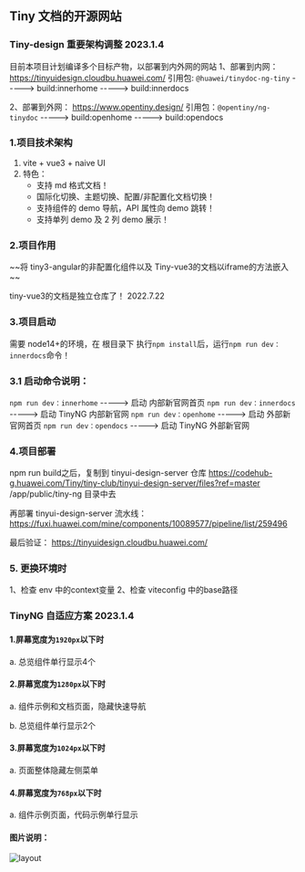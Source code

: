 ## Tiny 文档的开源网站

### Tiny-design 重要架构调整  2023.1.4
  目前本项目计划编译多个目标产物，以部署到内外网的网站 
  1、部署到内网： https://tinyuidesign.cloudbu.huawei.com/   引用包: `@huawei/tinydoc-ng-tiny`
        -----> build:innerhome
        -----> build:innerdocs

  2、部署到外网： https://www.opentiny.design/   引用包：`@opentiny/ng-tinydoc`
        -----> build:openhome
        -----> build:opendocs
### 1.项目技术架构

1.  vite + vue3 + naive UI
2.  特色：
    - 支持 md 格式文档！
    - 国际化切换、主题切换、配置/非配置化文档切换！
    - 支持组件的 demo 导航，API 属性向 demo 跳转！
    - 支持单列 demo 及 2 列 demo 展示！

### 2.项目作用

~~将 tiny3-angular的非配置化组件以及 Tiny-vue3的文档以iframe的方法嵌入  ~~

tiny-vue3的文档是独立仓库了！   2022.7.22

### 3.项目启动

需要 node14+的环境，在 根目录下 执行`npm install`后，运行`npm run dev：innerdocs`命令！

### 3.1 启动命令说明：
`npm run dev：innerhome` -----> 启动 内部新官网首页
`npm run dev：innerdocs` -----> 启动 TinyNG 内部新官网
`npm run dev：openhome`  -----> 启动 外部新官网首页
`npm run dev：opendocs`  -----> 启动 TinyNG 外部新官网

### 4.项目部署

npm run build之后，复制到 tinyui-design-server 仓库     https://codehub-g.huawei.com/Tiny/tiny-club/tinyui-design-server/files?ref=master    
                         /app/public/tiny-ng 目录中去

再部署 tinyui-design-server 流水线：                    https://fuxi.huawei.com/mine/components/10089577/pipeline/list/259496

最后验证：                                              https://tinyuidesign.cloudbu.huawei.com/


### 5. 更换环境时

1、检查 env 中的context变量
2、检查 viteconfig 中的base路径


### TinyNG 自适应方案 2023.1.4 

#### 1.屏幕宽度为`1920px`以下时

a. 总览组件单行显示4个

#### 2.屏幕宽度为`1280px`以下时

a. 组件示例和文档页面，隐藏快速导航

b. 总览组件单行显示2个

#### 3.屏幕宽度为`1024px`以下时

a. 页面整体隐藏左侧菜单

#### 4.屏幕宽度为`768px`以下时

a. 组件示例页面，代码示例单行显示

#### 图片说明：

![layout](public/images/layout.png)